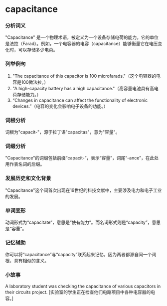 # capacitance

### 分析词义

  

"Capacitance" 是一个物理术语，被定义为一个设备存储电荷的能力。它的单位是法拉（Farad）。例如，一个电容器的电容（capacitance）能够衡量它在电压变化时，可以存储多少电荷。

  

### 列举例句

  

1.  "The capacitance of this capacitor is 100 microfarads."（这个电容器的电容是100微法拉。）
2.  "A high-capacity battery has a high capacitance."（高容量电池具有高电荷存储能力。）
3.  “Changes in capacitance can affect the functionality of electronic devices.”（电容的变化会影响电子设备的功能。）

  

### 词根分析

  

词根为"capacit-"，源于拉丁语"capacitas"，意为"容量"。

  

### 词缀分析

  

"Capacitance"的词缀包括前缀“capacit-”，表示“容量”，词尾“-ance”，在此处用作表名词的后缀。

  

### 发展历史和文化背景

  

"Capacitance"这个词首次出现在19世纪的科技文献中，主要涉及电力和电子工业的发展。

  

### 单词变形

  

动词形式为“capacitate”，意思是“使有能力”。而名词形式则是“capacity”，意思是“容量”。

  

### 记忆辅助

  

你可以将“capacitance”与“capacity”联系起来记忆，因为两者都源自同一个词根，具有相似的含义。

  

### 小故事

  

A laboratory student was checking the capacitance of various capacitors in their circuits project. \[实验室的学生正在检查他们电路项目中各种电容器的电容。\]
